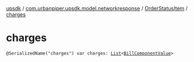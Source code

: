 [upsdk](../../index.md) / [com.urbanpiper.upsdk.model.networkresponse](../index.md) / [OrderStatusItem](index.md) / [charges](./charges.md)

# charges

`@SerializedName("charges") var charges: `[`List`](https://kotlinlang.org/api/latest/jvm/stdlib/kotlin.collections/-list/index.html)`<`[`BillComponentValue`](../-bill-component-value/index.md)`>`